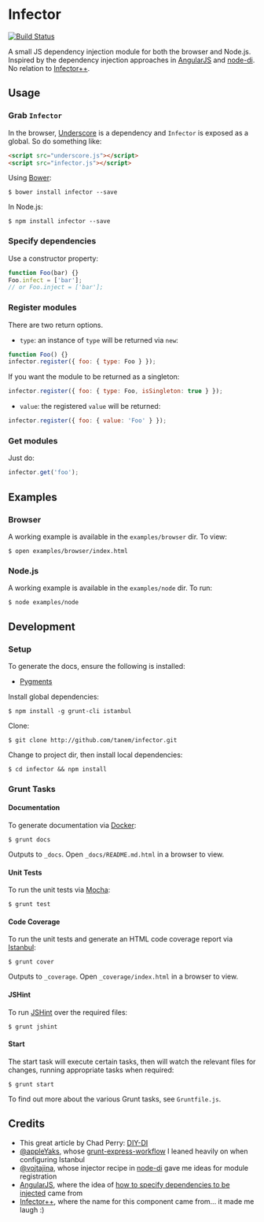 # Infector

[![Build Status](https://travis-ci.org/tanem/infector.png)](https://travis-ci.org/tanem/infector)

A small JS dependency injection module for both the browser and Node.js. Inspired by the dependency injection approaches in [AngularJS](https://github.com/angular/angular.js) and [node-di](https://github.com/vojtajina/node-di). No relation to [Infector++](https://code.google.com/p/infectorpp/).

## Usage

### Grab `Infector`

In the browser, [Underscore](http://underscorejs.org/) is a dependency and `Infector` is exposed as a global. So do something like:

```html
<script src="underscore.js"></script>
<script src="infector.js"></script>
```

Using [Bower](http://bower.io/):

```
$ bower install infector --save
```

In Node.js:

```
$ npm install infector --save
```

### Specify dependencies

Use a constructor property:

```js
function Foo(bar) {}
Foo.infect = ['bar'];
// or Foo.inject = ['bar'];
```

### Register modules

There are two return options.

 * `type`: an instance of `type` will be returned via `new`:

```js
function Foo() {}
infector.register({ foo: { type: Foo } });
```

If you want the module to be returned as a singleton:

```js
infector.register({ foo: { type: Foo, isSingleton: true } });
```

 * `value`: the registered `value` will be returned:

```js
infector.register({ foo: { value: 'Foo' } });
```

### Get modules

Just do:

```js
infector.get('foo');
```

## Examples

### Browser

A working example is available in the `examples/browser` dir. To view:

```
$ open examples/browser/index.html
```

### Node.js

A working example is available in the `examples/node` dir. To run:

```
$ node examples/node
```

## Development

### Setup

To generate the docs, ensure the following is installed:

 * [Pygments](http://pygments.org/download/)

Install global dependencies:

```
$ npm install -g grunt-cli istanbul
```

Clone:

```
$ git clone http://github.com/tanem/infector.git
```

Change to project dir, then install local dependencies:

```
$ cd infector && npm install
```

### Grunt Tasks

#### Documentation

To generate documentation via [Docker](https://github.com/jbt/docker):

```
$ grunt docs
```

Outputs to `_docs`. Open `_docs/README.md.html` in a browser to view.

#### Unit Tests

To run the unit tests via [Mocha](https://github.com/visionmedia/mocha):

```
$ grunt test
```

#### Code Coverage

To run the unit tests and generate an HTML code coverage report via [Istanbul](https://github.com/gotwarlost/istanbul):

```
$ grunt cover
```

Outputs to `_coverage`. Open `_coverage/index.html` in a browser to view.

#### JSHint

To run [JSHint](https://github.com/jshint/jshint/) over the required files:

```
$ grunt jshint
```

#### Start

The start task will execute certain tasks, then will watch the relevant files for changes, running appropriate tasks when required:

```
$ grunt start
```

To find out more about the various Grunt tasks, see `Gruntfile.js`.

## Credits

 * This great article by Chad Perry: [DIY-DI](http://blacksheep.parry.org/wp-content/uploads/2010/03/DIY-DI.pdf)
 * [@appleYaks](https://github.com/appleYaks), whose [grunt-express-workflow](https://github.com/appleYaks/grunt-express-workflow) I leaned heavily on when configuring Istanbul
 * [@vojtajina](https://github.com/vojtajina), whose injector recipe in [node-di](https://github.com/vojtajina/node-di) gave me ideas for module registration
 * [AngularJS](https://github.com/angular/angular.js), where the idea of [how to specify dependencies to be injected](http://docs.angularjs.org/guide/di) came from
 * [Infector++](https://code.google.com/p/infectorpp/), where the name for this component came from... it made me laugh :)